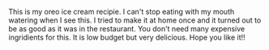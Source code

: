 This is my oreo ice cream recipie. I can't stop eating with my mouth watering when I see this. I tried to make it at home once and it turned out to be as good as it was in the restaurant. You don't need many expensive ingridients for this. It is low budget but very delicious. Hope you like it!!